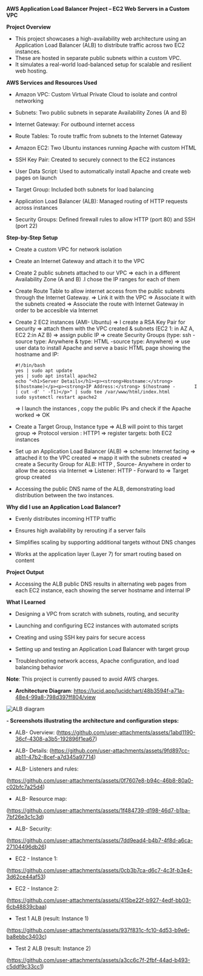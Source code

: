 **AWS Application Load Balancer Project – EC2 Web Servers in a Custom VPC**

**Project Overview**

- This project showcases a high-availability web architecture using an Application Load Balancer (ALB) to distribute traffic across two EC2 instances.
- These are hosted in separate public subnets within a custom VPC.
- It simulates a real-world load-balanced setup for scalable and resilient web hosting.

**AWS Services and Resources Used**

- Amazon VPC: Custom Virtual Private Cloud to isolate and control networking

- Subnets: Two public subnets in separate Availability Zones (A and B)

- Internet Gateway: For outbound internet access

- Route Tables: To route traffic from subnets to the Internet Gateway

- Amazon EC2: Two Ubuntu instances running Apache with custom HTML

- SSH Key Pair: Created to securely connect to the EC2 instances

- User Data Script: Used to automatically install Apache and create web pages on launch

- Target Group: Included both subnets for load balancing

- Application Load Balancer (ALB): Managed routing of HTTP requests across instances

- Security Groups: Defined firewall rules to allow HTTP (port 80) and SSH (port 22)

**Step-by-Step Setup**

- Create a custom VPC for network isolation

- Create an Internet Gateway and attach it to the VPC
  
- Create 2 public subnets attached to our VPC => each in a different Availability Zone (A and B) .I chose the IP ranges for each of them
  
- Create Route Table to allow internet access from the public subnets through the Internet Gateway.
      => Link it with the VPC
      => Associate it with the subnets created
      => Associate the route with Internet Gateway in order to be accesible via Internet

- Create 2 EC2 instances (AMI- Ubuntu)
      => I create a RSA Key Pair for security
      => attach them with the VPC created & subnets (EC2 1: in AZ A, EC2 2:in AZ B)
      => assign public IP
      => create Security Groups (type: ssh -source type: Anywhere  & type: HTML -source type: Anywhere)
      => use user data to install Apache and serve a basic HTML page showing the hostname and IP:

      #!/bin/bash
      yes | sudo apt update
      yes | sudo apt install apache2
      echo "<h1>Server Details</h1><p><strong>Hostname:</strong> $(hostname)</p><p><strong>IP Address:</strong> $(hostname -       I | cut -d' ' -f1)</p>" | sudo tee /var/www/html/index.html
      sudo systemctl restart apache2

   => I launch the instances , copy the public IPs and check if the Apache worked => OK

- Create a Target Group, Instance type =>  ALB will point to this target group
    => Protocol version : HTTP1
    => register targets: both EC2 instances
 

- Set up an Application Load Balancer (ALB)
   => scheme: Internet facing
   => attached it to the VPC created
   => mapp it with the subnets created
   => create a Security Group for ALB: HTTP , Source- Anywhere in order to allow the access via Internet
   => Listener: HTTP - Forward to => Target group created

-  Accessing the public DNS name of the ALB, demonstrating load distribution between the two instances.


**Why did I use an Application Load Balancer?**

- Evenly distributes incoming HTTP traffic

- Ensures high availability by rerouting if a server fails

- Simplifies scaling by supporting additional targets without DNS changes

- Works at the application layer (Layer 7) for smart routing based on content

 **Project Output**
- Accessing the ALB public DNS results in alternating web pages from each EC2 instance, each showing the server hostname and internal IP

**What I Learned**

- Designing a VPC from scratch with subnets, routing, and security

- Launching and configuring EC2 instances with automated scripts

- Creating and using SSH key pairs for secure access

- Setting up and testing an Application Load Balancer with target group

- Troubleshooting network access, Apache configuration, and load balancing behavior

**Note**: This project is currently paused to avoid AWS charges. 

- **Architecture Diagram**:  https://lucid.app/lucidchart/48b3594f-a71a-48e4-99a8-798d397ff804/view 

![ALB diagram](https://github.com/user-attachments/assets/21282d00-d2fb-4558-8b16-9394f5587813)

**- Screenshots illustrating the architecture and configuration steps:**


- ALB- Overview:
(https://github.com/user-attachments/assets/1abd1190-36cf-4308-a3b5-192896f1ea67)

- ALB- Details:
 (https://github.com/user-attachments/assets/9fd897cc-ab11-47b2-8cef-a7d345a97714)

- ALB- Listeners and rules:

(https://github.com/user-attachments/assets/0f7607e8-b94c-46b8-80a0-c02bfc7a25d4)

- ALB- Resource map:
  
(https://github.com/user-attachments/assets/1f484739-d198-46d7-b1ba-7bf26e3c1c3d)
  
- ALB- Security:

(https://github.com/user-attachments/assets/7dd9ead4-b4b7-4f8d-a6ca-27104496db26)

- EC2 - Instance 1:

(https://github.com/user-attachments/assets/0cb3b7ca-d6c7-4c3f-b3e4-3d62ce44af53)

- EC2 - Instance 2:

(https://github.com/user-attachments/assets/415be22f-b927-4edf-bb03-6cb48839cbaa)

 - Test 1  ALB (result: Instance 1)
 
 (https://github.com/user-attachments/assets/937f831c-fc10-4d53-b9e6-ba8ebbc3403c)

-  Test 2  ALB (result: Instance 2)

(https://github.com/user-attachments/assets/a3cc6c7f-2fbf-44ad-b493-c5ddf9c33cc1)
